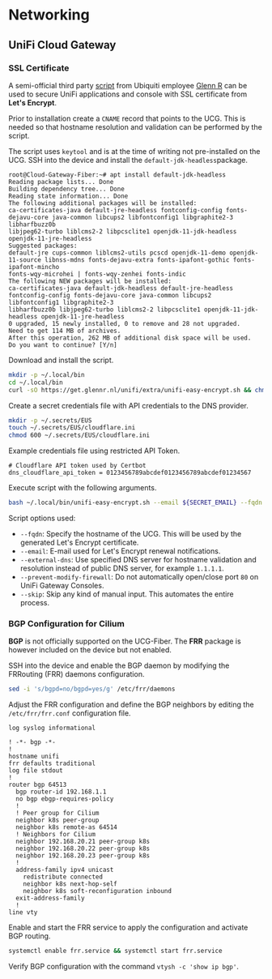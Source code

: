 # Networking

## UniFi Cloud Gateway

### SSL Certificate

A semi-official third party [script](https://community.ui.com/questions/UniFi-Installation-Scripts-or-UniFi-Easy-Update-Script-or-UniFi-Lets-Encrypt-or-UniFi-Easy-Encrypt-/ccbc7530-dd61-40a7-82ec-22b17f027776) from Ubiquiti employee [Glenn R](https://glennr.nl/) can be used to secure UniFi applications and console with SSL certificate from **Let's Encrypt**.

Prior to installation create a `CNAME` record that points to the UCG. This is needed so that hostname resolution and validation can be performed by the script.

The script uses `keytool` and is at the time of writing not pre-installed on the UCG. SSH into the device and install the `default-jdk-headless`package.

```
root@Cloud-Gateway-Fiber:~# apt install default-jdk-headless
Reading package lists... Done
Building dependency tree... Done
Reading state information... Done
The following additional packages will be installed:
ca-certificates-java default-jre-headless fontconfig-config fonts-dejavu-core java-common libcups2 libfontconfig1 libgraphite2-3 libharfbuzz0b
libjpeg62-turbo liblcms2-2 libpcsclite1 openjdk-11-jdk-headless openjdk-11-jre-headless
Suggested packages:
default-jre cups-common liblcms2-utils pcscd openjdk-11-demo openjdk-11-source libnss-mdns fonts-dejavu-extra fonts-ipafont-gothic fonts-ipafont-mincho
fonts-wqy-microhei | fonts-wqy-zenhei fonts-indic
The following NEW packages will be installed:
ca-certificates-java default-jdk-headless default-jre-headless fontconfig-config fonts-dejavu-core java-common libcups2 libfontconfig1 libgraphite2-3
libharfbuzz0b libjpeg62-turbo liblcms2-2 libpcsclite1 openjdk-11-jdk-headless openjdk-11-jre-headless
0 upgraded, 15 newly installed, 0 to remove and 28 not upgraded.
Need to get 114 MB of archives.
After this operation, 262 MB of additional disk space will be used.
Do you want to continue? [Y/n]
```

Download and install the script.

```sh
mkdir -p ~/.local/bin
cd ~/.local/bin
curl -sO https://get.glennr.nl/unifi/extra/unifi-easy-encrypt.sh && chmod 755 unifi-easy-encrypt.sh
```

Create a secret credentials file with API credentials to the DNS provider.

```sh
mkdir -p ~/.secrets/EUS
touch ~/.secrets/EUS/cloudflare.ini
chmod 600 ~/.secrets/EUS/cloudflare.ini
```

Example credentials file using restricted API Token.

```
# Cloudflare API token used by Certbot
dns_cloudflare_api_token = 0123456789abcdef0123456789abcdef01234567
```

Execute script with the following arguments.

```sh
bash ~/.local/bin/unifi-easy-encrypt.sh --email ${SECRET_EMAIL} --fqdn unifi.${SECRET_DOMAIN} --dns-challenge --dns-provider cloudflare --dns-provider-credentials /root/.secrets/EUS/cloudflare.ini --external-dns 1.1.1.1 --prevent-modify-firewall --skip
```

Script options used:
- `--fqdn`: Specify the hostname of the UCG. This will be used by the generated Let's Encrypt certificate.
- `--email`: E-mail used for Let's Encrypt renewal notifications.
- `--external-dns`: Use specified DNS server for hostname validation and resolution instead of public DNS server, for example `1.1.1.1`.
- `--prevent-modify-firewall`: Do not automatically open/close port `80` on UniFi Gateway Consoles.
- `--skip`: Skip any kind of manual input. This automates the entire process.

### BGP Configuration for Cilium

**BGP** is not officially supported on the UCG-Fiber. The **FRR** package is however included on the device but not enabled.

SSH into the device and enable the BGP daemon by modifying the FRRouting (FRR) daemons configuration.

```sh
sed -i 's/bgpd=no/bgpd=yes/g' /etc/frr/daemons
```

Adjust the FRR configuration and define the BGP neighbors by editing the `/etc/frr/frr.conf` configuration file.

```
log syslog informational

! -*- bgp -*-
!
hostname unifi
frr defaults traditional
log file stdout
!
router bgp 64513
  bgp router-id 192.168.1.1
  no bgp ebgp-requires-policy
  !
  ! Peer group for Cilium
  neighbor k8s peer-group
  neighbor k8s remote-as 64514
  ! Neighbors for Cilium
  neighbor 192.168.20.21 peer-group k8s
  neighbor 192.168.20.22 peer-group k8s
  neighbor 192.168.20.23 peer-group k8s
  !
  address-family ipv4 unicast
    redistribute connected
    neighbor k8s next-hop-self
    neighbor k8s soft-reconfiguration inbound
  exit-address-family
  !
line vty
```

Enable and start the FRR service to apply the configuration and activate BGP routing.

```sh
systemctl enable frr.service && systemctl start frr.service
```

Verify BGP configuration with the command `vtysh -c 'show ip bgp'`.

